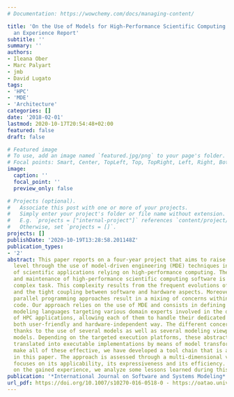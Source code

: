 ```yaml
---
# Documentation: https://wowchemy.com/docs/managing-content/

title: 'On the Use of Models for High-Performance Scientific Computing Applications:
  an Experience Report'
subtitle: ''
summary: ''
authors:
- Ileana Ober
- Marc Palyart
- jmb
- David Lugato
tags:
- 'HPC'
- 'MDE'
- 'Architecture'
categories: []
date: '2018-02-01'
lastmod: 2020-10-17T20:54:48+02:00
featured: false
draft: false

# Featured image
# To use, add an image named `featured.jpg/png` to your page's folder.
# Focal points: Smart, Center, TopLeft, Top, TopRight, Left, Right, BottomLeft, Bottom, BottomRight.
image:
  caption: ''
  focal_point: ''
  preview_only: false

# Projects (optional).
#   Associate this post with one or more of your projects.
#   Simply enter your project's folder or file name without extension.
#   E.g. `projects = ["internal-project"]` references `content/project/deep-learning/index.md`.
#   Otherwise, set `projects = []`.
projects: []
publishDate: '2020-10-19T13:28:58.201148Z'
publication_types:
- '2'
abstract: This paper reports on a four-year project that aims to raise the abstraction
  level through the use of model-driven engineering (MDE) techniques in the development
  of scientific applications relying on high-performance computing. The development
  and maintenance of high-performance scientific computing software is reputedly a
  complex task. This complexity results from the frequent evolutions of supercomputers
  and the tight coupling between software and hardware aspects. Moreover, current
  parallel programming approaches result in a mixing of concerns within the source
  code. Our approach relies on the use of MDE and consists in defining domain-specific
  modeling languages targeting various domain experts involved in the development
  of HPC applications, allowing each of them to handle their dedicated model in a
  both user-friendly and hardware-independent way. The different concerns are separated
  thanks to the use of several models as well as several modeling viewpoints on these
  models. Depending on the targeted execution platforms, these abstract models are
  translated into executable implementations by means of model transformations. To
  make all of these effective, we have developed a tool chain that is also presented
  in this paper. The approach is assessed through a multi-dimensional validation that
  focuses on its applicability, its expressiveness and its efficiency. To capitalize
  on the gained experience, we analyze some lessons learned during this project.
publication: '*International Journal on Software and Systems Modeling*'
url_pdf: https://doi.org/10.1007/s10270-016-0518-0 - https://oatao.univ-toulouse.fr/22025/
---
```

